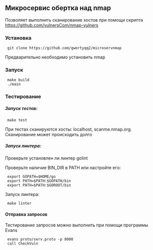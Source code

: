 ## Микросервис обертка над nmap

Позволяет выполнить сканирование хостов при помощи скрипта https://github.com/vulnersCom/nmap-vulners

### Установка

     git clone https://github.com/qwertyqq2/microservnmap



Предварительно необходимо установить nmap

### Запуск

     make build
     ./main



### Тестирование

##### Запуск тестов:

     make test

При тестах сканируются хосты: localhost, scanme.nmap.org. Сканирование может происходить долго



##### Запуск линтера:
Проверьте установлен ли линтер golint

Проверьте наличие BIN_DIR в PATH или настройте его:

     export GOPATH=$HOME/go
     export PATH=$PATH:$GOPATH/bin
     export PATH=$PATH:$GOROOT/bin


Запуск линтера:

     make linter

#### Отправка запросов
Тестирование запросов можно выполнить при помощи программы Evans

     evans proto/serv.proto -p 8000
     call CheckVuln






 